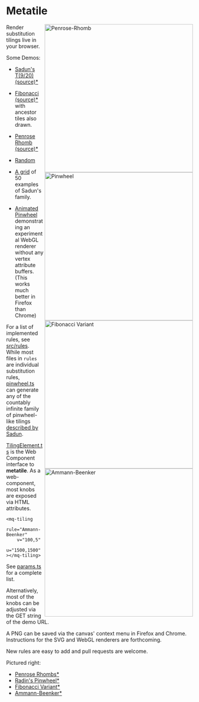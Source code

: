 # Metatile

<img align="right" src="https://tilings.metaquanta.com/sample/penrose_cropped.png" width=400 alt="Penrose-Rhomb"/>
<img align="right" src="https://tilings.metaquanta.com/sample/pinwheel_cropped.png" width=400 alt="Pinwheel"/>
<img align="right" src="https://tilings.metaquanta.com/sample/fibonacci_cropped.png" width=400 alt="Fibonacci Variant"/>
<img align="right" src="https://tilings.metaquanta.com/sample/ammann_cropped.png" width=400 alt="Ammann-Beenker"/>

Render substitution tilings live in your browser.

Some Demos:

- [Sadun's T(9/20)](https://tilings.metaquanta.com/?rule=Pinwheel&pinwheelP=9&pinwheelQ=20&v=30,0&u=1500,1500&colorSaturation=0.79&colorLightness=0.65&colorHueSpan=0.17&colorHueOffset=0.4) [(source)](https://github.com/metaquanta/metatile/blob/master/src/rules/pinwheel.ts)[*](https://arxiv.org/abs/math/9712263)
- [Fibonacci](https://tilings.metaquanta.com/?rule=Fibonacci&tilingIncludeAncestors=y&colorAlpha=0.2&v=11,3&u=1500,1500&colorSaturation=0.4&colorLightness=0.4&colorHueSpan=0.2&colorHueOffset=0.4) [(source)](https://github.com/metaquanta/metatile/blob/master/src/rules/fibonacci.ts)[*](https://tilings.math.uni-bielefeld.de/substitution/fibonacci-times-fibonacci-variant/) with ancestor tiles also drawn.
- [Penrose Rhomb](https://tilings.metaquanta.com/?rule=Penrose-Rhomb&v=25,35&u=1500,1400&colorSaturation=0.55&colorLightness=0.45&colorHueSpan=0.33&colorHueOffset=0.33) [(source)](https://github.com/metaquanta/metatile/blob/master/src/rules/penrose-rhomb.ts)[*](https://tilings.math.uni-bielefeld.de/substitution/penrose-rhomb/)
- [Random](https://tilings.metaquanta.com/)

- [A grid](https://tilings.metaquanta.com/sadun_pinwheel.html?rule=Pinwheel&v=10,10&u=1019,1779&colorSaturation=0.49&colorLightness=0.75&colorHueSpan=0.23&colorHueOffset=0) of 50 examples of Sadun's family.

- [Animated Pinwheel](https://tilings.metaquanta.com/bufferless.html) demonstrating an experimental WebGL renderer without any vertex attribute buffers. (This works much better in Firefox than Chrome)

For a list of implemented rules, see [src/rules](https://github.com/metaquanta/metatile/tree/master/src/rules). While most files in `rules` are individual substitution rules, [pinwheel.ts](https://github.com/metaquanta/metatile/blob/master/src/rules/pinwheel.ts) can generate any of the countably infinite family of pinwheel-like tilings [described by Sadun](https://arxiv.org/abs/math/9712263).

[TilingElement.ts](https://github.com/metaquanta/metatile/blob/master/src/TilingElement.ts) is the Web Component interface to **metatile**.
As a web-component, most knobs are exposed via HTML attributes.

```
<mq-tiling
    rule="Ammann-Beenker"
    v="100,5"
    u="1500,1500"
></mq-tiling>

```

See [params.ts](https://github.com/metaquanta/metatile/blob/master/src/params.ts) for a complete list.

Alternatively, most of the knobs can be adjusted via the GET string of the demo URL.

A PNG can be saved via the canvas' context menu in Firefox and Chrome. Instructions for the SVG and WebGL renderers are forthcoming.

New rules are easy to add and pull requests are welcome.

Pictured right:

- [Penrose Rhombs](https://github.com/metaquanta/metatile/blob/master/src/rules/penrose-rhomb.ts)[*](https://tilings.math.uni-bielefeld.de/substitution/penrose-rhomb/)
- [Radin's Pinwheel](https://github.com/metaquanta/metatile/blob/master/src/rules/pinwheel.ts)[*](https://tilings.math.uni-bielefeld.de/substitution/pinwheel/)
- [Fibonacci Variant](https://github.com/metaquanta/metatile/blob/master/src/rules/fibonacci.ts)[*](https://tilings.math.uni-bielefeld.de/substitution/fibonacci-times-fibonacci-variant/)
- [Ammann-Beenker](https://github.com/metaquanta/metatile/blob/master/src/rules/ammann-beenker.ts)[*](https://tilings.math.uni-bielefeld.de/substitution/ammann-beenker/)
